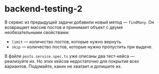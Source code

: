 # backend-testing-2

В сервис из предыдущей задачи добавили новый метод — `findMany`. Он возвращает массив постов и принимает объект с двумя необязательными свойствами:

- `limit` — количество постов, которые нужно вернуть.
- `skip` — количество постов, которые нужно пропустить при выдаче.

В файле `posts.service.spec.ts` уже описаны два тест-кейса — реализуйте их. Но этих кейсов недостаточно для покрытия всех вариантов. Подумайте, каких не хватает и допишите их.
